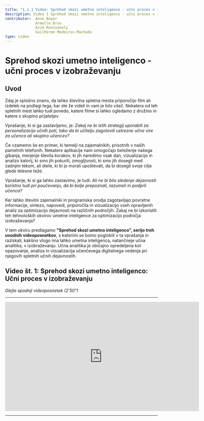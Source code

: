 ```yaml
---
title: "1.1.1 Video: Sprehod skozi umetno inteligenco - učni proces v izobraževanju"
description: Video 1 Sprehod skozi umetno inteligenco - učni proces v izobraževanju
contributor:  Anne Boyer
              Armelle Brun
              Azim Roussanaly
              Guilherme Medeiros-Machado
type: video
---
```

# Sprehod skozi umetno inteligenco - učni proces v izobraževanju
## Uvod

Zdaj je splošno znano, da lahko številna spletna mesta priporočijo film ali izdelek na podlagi tega, kar ste že videli in vam je bilo všeč. Nekatera od teh spletnih mest lahko tudi povedo, katere filme si lahko ogledamo z družino in katere s skupino prijateljev.

Vprašanje, ki si ga zastavljamo, je: *Zakaj ne bi istih strategij uporabili za personalizacijo učnih poti, tako da bi učitelju zagotovili ustrezne učne vire za učenca ali skupino učencev?*

Če vzamemo še en primer, ki temelji na zajemalnikih, prisotnih v naših pametnih telefonih. Nekatere aplikacije nam omogočajo beleženje našega gibanja, merjenje števila korakov, ki jih naredimo vsak dan, vizualizacijo in analizo kalorij, ki smo jih pokurili, zmogljivosti, ki smo jih dosegli med zadnjim tekom, ali diete, ki bi jo morali upoštevati, da bi dosegli svoje cilje glede telesne teže.

Vprašanje, ki si ga lahko zastavimo, je tudi: *Ali ne bi bilo sledenje dejavnosti koristno tudi pri poučevanju, da bi bolje prepoznali, razumeli in podprli učenca?*

Ker lahko številni zajemalniki in programska orodja zagotavljajo povratne informacije, sintezo, napovedi, priporočila in vizualizacijo vseh opravljenih analiz za optimizacijo dejavnosti na različnih področjih. Zakaj ne bi izkoristili teh tehnoloških okvirov umetne inteligence za optimizacijo področja izobraževanja?

V tem okviru predlagamo **"Sprehod skozi umetno inteligenco", serijo treh uvodnih videoposnetkov**, s katerimi se bomo poglobili v ta vprašanja in raziskali, kakšno vlogo ima lahko umetna inteligenca, natančneje učna analitika, v izobraževanju. Učna analitika je običajno opredeljena kot opazovanje, analiza in vizualizacija učenčevega digitalnega vedenja pri njegovih spletnih učnih dejavnostih.

## Video št. 1: Sprehod skozi umetno inteligenco: Učni proces v izobraževanju

_Glejte spodnji videoposnetek (2'50")_

----------

<center><iframe width="640" height="360" src="https://www.youtube.com/embed/QfneXoU-jXM?rel=0&showinfo=0&cc_load_policy=1&hl=fr&modestbranding=1" frameborder="0" allowfullscreen></iframe></center>

-----------

